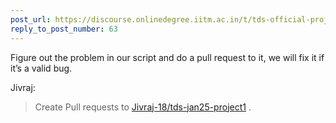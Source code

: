 ```yaml
---
post_url: https://discourse.onlinedegree.iitm.ac.in/t/tds-official-project1-discrepencies/171141/70
reply_to_post_number: 63
---
```

Figure out the problem in our script and do a pull request to it, we will fix it if it’s a valid bug.

 Jivraj:

> Create Pull requests to [Jivraj-18/tds-jan25-project1](https://github.com/Jivraj-18/tds-jan25-project1) .